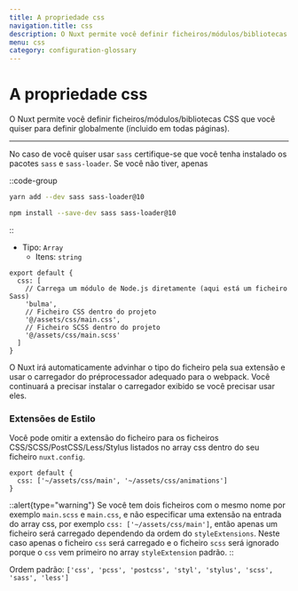 ```yaml
---
title: A propriedade css
navigation.title: css
description: O Nuxt permite você definir ficheiros/módulos/bibliotecas CSS que você quiser para definir globalmente (íncluido em todas páginas).
menu: css
category: configuration-glossary
---
```

# A propriedade css

O Nuxt permite você definir ficheiros/módulos/bibliotecas CSS que você quiser para definir globalmente (íncluido em todas páginas).

---

No caso de você quiser usar `sass` certifique-se que você tenha instalado os pacotes `sass` e `sass-loader`. Se você não tiver, apenas

::code-group
```sh [Yarn]
yarn add --dev sass sass-loader@10
```
```sh [NPM]
npm install --save-dev sass sass-loader@10
```
::

- Tipo: `Array`
  - Itens: `string`

```js{}[nuxt.config.js]
export default {
  css: [
    // Carrega um módulo de Node.js diretamente (aqui está um ficheiro Sass)
    'bulma',
    // Ficheiro CSS dentro do projeto
    '@/assets/css/main.css',
    // Ficheiro SCSS dentro do projeto
    '@/assets/css/main.scss'
  ]
}
```

O Nuxt irá automaticamente advinhar o tipo do ficheiro pela sua extensão e usar o carregador do préprocessador adequado para o webpack. Você continuará a precisar instalar o carregador exibido se você precisar usar eles.

### Extensões de Estilo

Você pode omitir a extensão do ficheiro para os ficheiros CSS/SCSS/PostCSS/Less/Stylus listados no array css dentro do seu ficheiro `nuxt.config`.

```js{}[nuxt.config.js]
export default {
  css: ['~/assets/css/main', '~/assets/css/animations']
}
```

::alert{type="warning"}
Se você tem dois ficheiros com o mesmo nome por exemplo `main.scss` e `main.css`, e não especificar uma extensão na entrada do array css, por exemplo `css: ['~/assets/css/main']`, então apenas um ficheiro será carregado dependendo da ordem do `styleExtensions`. Neste caso apenas o ficheiro `css` será carregado e o ficheiro `scss` será ignorado porque o `css` vem primeiro no array `styleExtension` padrão.
::

Ordem padrão: `['css', 'pcss', 'postcss', 'styl', 'stylus', 'scss', 'sass', 'less']`
